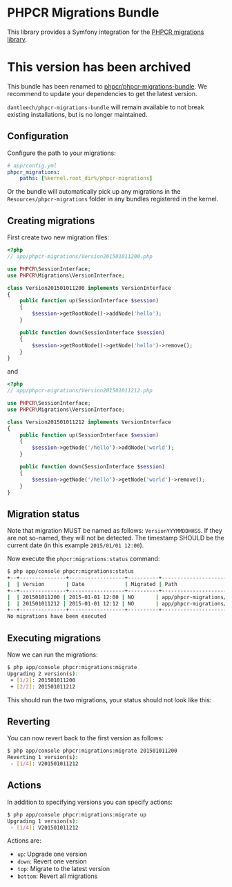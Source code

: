 PHPCR Migrations Bundle
=======================

This library provides a Symfony integration for the [PHPCR migrations
library](https://github.com/dantleech/phpcr-migrations).

This version has been archived
==============================

This bundle has been renamed to [phpcr/phpcr-migrations-bundle](https://github.com/phpcr/phpcr-migrations-bundle).
We recommend to update your dependencies to get the latest version.

`dantleech/phpcr-migrations-bundle` will remain available to not break existing installations, but
is no longer maintained.

Configuration
-------------

Configure the path to your migrations:

````yaml
# app/config.yml
phpcr_migrations:
    paths: [%kernel.root_dir%/phpcr-migrations]
````

Or the bundle will automatically pick up any migrations in the
`Resources/phpcr-migrations` folder in any bundles registered in the kernel.

Creating migrations
-------------------

First create two new migration files:

````php
<?php
// app/phpcr-migrations/Version201501011200.php

use PHPCR\SessionInterface;
use PHPCR\Migrations\VersionInterface;

class Version201501011200 implements VersionInterface
{
    public function up(SessionInterface $session)
    {
        $session->getRootNode()->addNode('hello');
    }

    public function down(SessionInterface $session)
    {
        $session->getRootNode()->getNode('hello')->remove();
    }
}
````

and

````php
<?php
// app/phpcr-migrations/Version201501011212.php

use PHPCR\SessionInterface;
use PHPCR\Migrations\VersionInterface;

class Version201501011212 implements VersionInterface
{
    public function up(SessionInterface $session)
    {
        $session->getNode('/hello')->addNode('world');
    }

    public function down(SessionInterface $session)
    {
        $session->getNode('/hello')->getNode('world')->remove();
    }
}
````

Migration status
----------------

Note that migration MUST be named as follows: `VersionYYYMMDDHHSS`. If they
are not so-named, they will not be detected. The timestamp SHOULD be the
current date (in this example `2015/01/01 12:00`).

Now execute the `phpcr:migrations:status` command:

````bash
$ php app/console phpcr:migrations:status
+--+---------------+------------------+----------+----------------------------------------------+
|  | Version       | Date             | Migrated | Path                                         |
+--+---------------+------------------+----------+----------------------------------------------+
|  | 201501011200 | 2015-01-01 12:00 | NO       | app/phpcr-migrations/Version201501011200.php |
|  | 201501011212 | 2015-01-01 12:12 | NO       | app/phpcr-migrations/Version201501011212.php |
+--+---------------+------------------+----------+----------------------------------------------+
No migrations have been executed
````

Executing migrations
--------------------

Now we can run the migrations:

````bash
$ php app/console phpcr:migrations:migrate
Upgrading 2 version(s):
 + [1/2]: 201501011200
 + [2/2]: 201501011212
````

This should run the two migrations, your status should not look like this:

Reverting
---------

You can now revert back to the first version as follows:

````bash
$ php app/console phpcr:migrations:migrate 201501011200
Reverting 1 version(s):
 - [1/4]: V201501011212
````

Actions
-------

In addition to specifying versions you can specify actions:

````bash
$ php app/console phpcr:migrations:migrate up
Upgrading 1 version(s):
 - [1/4]: V201501011212
````

Actions are:

- `up`: Upgrade one version
- `down`: Revert one version
- `top`: Migrate to the latest version
- `bottom`: Revert all migrations
